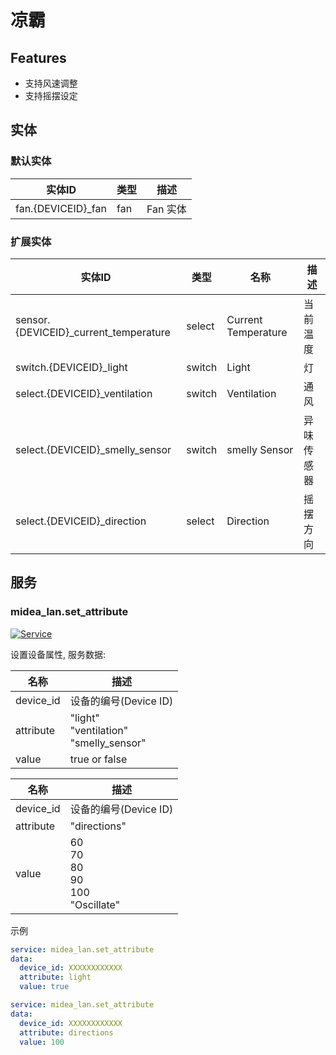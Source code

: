 # 凉霸

## Features

- 支持风速调整
- 支持摇摆设定

## 实体

### 默认实体

| 实体ID              | 类型 | 描述     |
| ------------------- | ---- | -------- |
| fan.{DEVICEID}\_fan | fan  | Fan 实体 |

### 扩展实体

| 实体ID                                 | 类型   | 名称                | 描述       |
| -------------------------------------- | ------ | ------------------- | ---------- |
| sensor.{DEVICEID}\_current_temperature | select | Current Temperature | 当前温度   |
| switch.{DEVICEID}\_light               | switch | Light               | 灯         |
| select.{DEVICEID}\_ventilation         | switch | Ventilation         | 通风       |
| select.{DEVICEID}\_smelly_sensor       | switch | smelly Sensor       | 异味传感器 |
| select.{DEVICEID}\_direction           | select | Direction           | 摇摆方向   |

## 服务

### midea_lan.set_attribute

[![Service](https://my.home-assistant.io/badges/developer_call_service.svg)](https://my.home-assistant.io/redirect/developer_call_service/?service=midea_lan.set_attribute)

设置设备属性, 服务数据:

| 名称      | 描述                                          |
| --------- | --------------------------------------------- |
| device_id | 设备的编号(Device ID)                         |
| attribute | "light"<br/>"ventilation"<br/>"smelly_sensor" |
| value     | true or false                                 |

| 名称      | 描述                                            |
| --------- | ----------------------------------------------- |
| device_id | 设备的编号(Device ID)                           |
| attribute | "directions"                                    |
| value     | 60<br/>70<br/>80<br/>90<br/>100<br/>"Oscillate" |

示例

```yaml
service: midea_lan.set_attribute
data:
  device_id: XXXXXXXXXXXX
  attribute: light
  value: true
```

```yaml
service: midea_lan.set_attribute
data:
  device_id: XXXXXXXXXXXX
  attribute: directions
  value: 100
```
